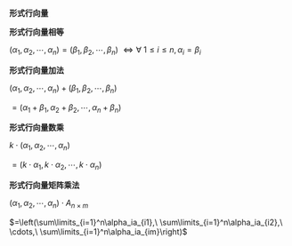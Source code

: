 **形式行向量**    
    
**形式行向量相等**    
    
 $(\alpha_1,\alpha_2,\cdots,\alpha_n)=(\beta_1,\beta_2,\cdots,\beta_n)$  $\Leftrightarrow\forall\ 1\le i\le n,\alpha_i=\beta_i$     
    
**形式行向量加法**    
    
 $(\alpha_1,\alpha_2,\cdots,\alpha_n)+(\beta_1,\beta_2,\cdots,\beta_n)$     
    
 $=(\alpha_1+\beta_1,\alpha_2+\beta_2,\cdots,\alpha_n+\beta_n)$     
    
**形式行向量数乘**    
    
 $k\cdot(\alpha_1,\alpha_2,\cdots,\alpha_n)$     
    
 $=(k\cdot\alpha_1,k\cdot\alpha_2,\cdots,k\cdot\alpha_n)$     
    
**形式行向量矩阵乘法**    
    
 $(\alpha_1,\alpha_2,\cdots,\alpha_n)\cdot A_{n\times m}$     
    
 $=\left(\sum\limits_{i=1}^n\alpha_ia_{i1},\ \sum\limits_{i=1}^n\alpha_ia_{i2},\ \cdots,\ \sum\limits_{i=1}^n\alpha_ia_{im}\right)$     
    
    
    
    
    
    
    
